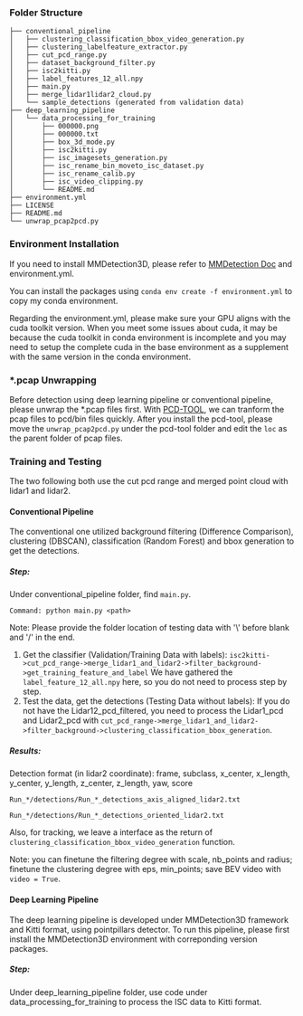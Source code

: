 ### Folder Structure
```
├── conventional_pipeline
│   ├── clustering_classification_bbox_video_generation.py
│   ├── clustering_labelfeature_extractor.py
│   ├── cut_pcd_range.py
│   ├── dataset_background_filter.py
│   ├── isc2kitti.py
│   ├── label_features_12_all.npy
│   ├── main.py
│   ├── merge_lidar1lidar2_cloud.py
│   └── sample_detections (generated from validation data)
├── deep_learning_pipeline
│   └── data_processing_for_training
│       ├── 000000.png
│       ├── 000000.txt
│       ├── box_3d_mode.py
│       ├── isc2kitti.py
│       ├── isc_imagesets_generation.py
│       ├── isc_rename_bin_moveto_isc_dataset.py
│       ├── isc_rename_calib.py
│       ├── isc_video_clipping.py
│       └── README.md
├── environment.yml
├── LICENSE
├── README.md
└── unwrap_pcap2pcd.py
```

### Environment Installation
If you need to install MMDetection3D, please refer to [MMDetection Doc](https://mmdetection3d.readthedocs.io/en/latest/get_started.html) and environment.yml.

You can install the packages using `conda env create -f environment.yml` to copy my conda environment. 

Regarding the environment.yml, please make sure your GPU aligns with the cuda toolkit version. When you meet some issues about cuda, it may be because the cuda toolkit in conda environment is incomplete and you may need to setup the complete cuda in the base environment as a supplement with the same version in the conda environment. 

### *.pcap Unwrapping
Before detection using deep learning pipeline or conventional pipeline, please unwrap the *.pcap files first. With [PCD-TOOL](https://github.com/NEWSLabNTU/pcd-tool), we can tranform the pcap files to pcd/bin files quickly. After you install the pcd-tool, please move the `unwrap_pcap2pcd.py` under the pcd-tool folder and edit the `loc` as the parent folder of pcap files.

### Training and Testing
The two following both use the cut pcd range and merged point cloud with lidar1 and lidar2.

#### Conventional Pipeline
The conventional one utilized background filtering (Difference Comparison), clustering (DBSCAN), classification (Random Forest) and bbox generation to get the detections.
##### Step:
Under conventional_pipeline folder, find `main.py`.

```Command: python main.py <path>```

Note: Please provide the folder location of testing data with '\\' before blank and '/' in the end.

1. Get the classifier (Validation/Training Data with labels): 
```isc2kitti->cut_pcd_range->merge_lidar1_and_lidar2->filter_background->get_training_feature_and_label```
We have gathered the `label_feature_12_all.npy` here, so you do not need to process step by step.
2. Test the data, get the detections (Testing Data without labels):
If you do not have the Lidar12_pcd_filtered, you need to process the Lidar1_pcd and Lidar2_pcd with `cut_pcd_range->merge_lidar1_and_lidar2->filter_background->clustering_classification_bbox_generation`.

##### Results:
Detection format (in lidar2 coordinate): frame, subclass, x_center, x_length, y_center, y_length, z_center, z_length, yaw, score

`Run_*/detections/Run_*_detections_axis_aligned_lidar2.txt`

`Run_*/detections/Run_*_detections_oriented_lidar2.txt`

Also, for tracking, we leave a interface as the return of `clustering_classification_bbox_video_generation` function.

Note: you can finetune the filtering degree with scale, nb_points and radius; finetune the clustering degree with eps, min_points; save BEV video with `video = True`.

#### Deep Learning Pipeline
The deep learning pipeline is developed under MMDetection3D framework and Kitti format, using pointpillars detector. To run this pipeline, please first install the MMDetection3D environment with correponding version packages.
##### Step:
Under deep_learning_pipeline folder, use code under data_processing_for_training to process the ISC data to Kitti format.
